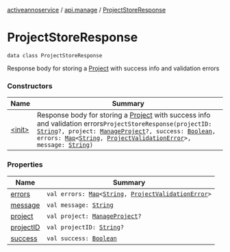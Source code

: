 [activeannoservice](../../index.md) / [api.manage](../index.md) / [ProjectStoreResponse](./index.md)

# ProjectStoreResponse

`data class ProjectStoreResponse`

Response body for storing a [Project](#) with success info and validation errors

### Constructors

| Name | Summary |
|---|---|
| [&lt;init&gt;](-init-.md) | Response body for storing a [Project](#) with success info and validation errors`ProjectStoreResponse(projectID: `[`String`](https://kotlinlang.org/api/latest/jvm/stdlib/kotlin/-string/index.html)`?, project: `[`ManageProject`](../../api.manage.dto/-manage-project/index.md)`?, success: `[`Boolean`](https://kotlinlang.org/api/latest/jvm/stdlib/kotlin/-boolean/index.html)`, errors: `[`Map`](https://kotlinlang.org/api/latest/jvm/stdlib/kotlin.collections/-map/index.html)`<`[`String`](https://kotlinlang.org/api/latest/jvm/stdlib/kotlin/-string/index.html)`, `[`ProjectValidationError`](../../project/-project-validation-error/index.md)`>, message: `[`String`](https://kotlinlang.org/api/latest/jvm/stdlib/kotlin/-string/index.html)`)` |

### Properties

| Name | Summary |
|---|---|
| [errors](errors.md) | `val errors: `[`Map`](https://kotlinlang.org/api/latest/jvm/stdlib/kotlin.collections/-map/index.html)`<`[`String`](https://kotlinlang.org/api/latest/jvm/stdlib/kotlin/-string/index.html)`, `[`ProjectValidationError`](../../project/-project-validation-error/index.md)`>` |
| [message](message.md) | `val message: `[`String`](https://kotlinlang.org/api/latest/jvm/stdlib/kotlin/-string/index.html) |
| [project](project.md) | `val project: `[`ManageProject`](../../api.manage.dto/-manage-project/index.md)`?` |
| [projectID](project-i-d.md) | `val projectID: `[`String`](https://kotlinlang.org/api/latest/jvm/stdlib/kotlin/-string/index.html)`?` |
| [success](success.md) | `val success: `[`Boolean`](https://kotlinlang.org/api/latest/jvm/stdlib/kotlin/-boolean/index.html) |
